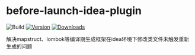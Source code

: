 # before-launch-idea-plugin

![Build](https://github.com/zhonghongfly/before-launch-idea-plugin/workflows/Build/badge.svg)
[![Version](https://img.shields.io/jetbrains/plugin/v/PLUGIN_ID.svg)](https://plugins.jetbrains.com/plugin/PLUGIN_ID)
[![Downloads](https://img.shields.io/jetbrains/plugin/d/PLUGIN_ID.svg)](https://plugins.jetbrains.com/plugin/PLUGIN_ID)


<!-- Plugin description -->
解决mapstruct、lombok等编译期生成框架在idea环境下修改类文件未触发重新生成的问题
<!-- Plugin description end -->
